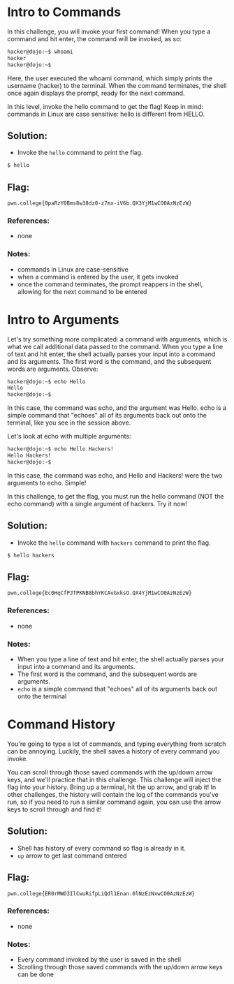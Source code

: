 # Intro to Commands

In this challenge, you will invoke your first command! When you type a command and hit enter, the command will be invoked, as so:

```sh
hacker@dojo:~$ whoami
hacker
hacker@dojo:~$
```
Here, the user executed the whoami command, which simply prints the username (hacker) to the terminal. When the command terminates, the shell once again displays the prompt, ready for the next command.

In this level, invoke the hello command to get the flag! Keep in mind: commands in Linux are case sensitive: hello is different from HELLO.

## Solution:

- Invoke the ```hello``` command to print the flag.
```sh
$ hello
```

## Flag: 

```
pwn.college{0paRzY0Bms8w38dz0-z7mx-iV6b.QX3YjM1wCO0AzNzEzW}
```

### References:

- none

### Notes:

- commands in Linux are case-sensitive
- when a command is entered by the user, it gets invoked 
- once the command terminates, the prompt reappers in the shell, allowing for the next command to be entered



# Intro to Arguments

Let's try something more complicated: a command with arguments, which is what we call additional data passed to the command. When you type a line of text and hit enter, the shell actually parses your input into a command and its arguments. The first word is the command, and the subsequent words are arguments. Observe:

```sh
hacker@dojo:~$ echo Hello
Hello
hacker@dojo:~$
```
In this case, the command was echo, and the argument was Hello. echo is a simple command that "echoes" all of its arguments back out onto the terminal, like you see in the session above.

Let's look at echo with multiple arguments:

```sh
hacker@dojo:~$ echo Hello Hackers!
Hello Hackers!
hacker@dojo:~$
```
In this case, the command was echo, and Hello and Hackers! were the two arguments to echo. Simple!

In this challenge, to get the flag, you must run the hello command (NOT the echo command) with a single argument of hackers. Try it now!

## Solution:

- Invoke the ```hello``` command with ```hackers``` command to print the flag.
```sh
$ hello hackers
```

## Flag: 

```
pwn.college{Ec0HqCfPJTPKNB8bhYKCAvGxksO.QX4YjM1wCO0AzNzEzW}
```

### References:

- none

### Notes:

- When you type a line of text and hit enter, the shell actually parses your input into a command and its arguments.
- The first word is the command, and the subsequent words are arguments.
- ```echo``` is a simple command that "echoes" all of its arguments back out onto the terminal



# Command History

You're going to type a lot of commands, and typing everything from scratch can be annoying. Luckily, the shell saves a history of every command you invoke.

You can scroll through those saved commands with the up/down arrow keys, and we'll practice that in this challenge. This challenge will inject the flag into your history. Bring up a terminal, hit the up arrow, and grab it! In other challenges, the history will contain the log of the commands you've run, so if you need to run a similar command again, you can use the arrow keys to scroll through and find it!

## Solution:

- Shell has history of every command so flag is already in it. 
- ```up``` arrow to get last command entered

## Flag: 

```
pwn.college{ER0rMWO3IlCwuRifpLiQdl1Enan.0lNzEzNxwCO0AzNzEzW}
```

### References:

- none

### Notes:

- Every command invoked by the user is saved in the shell
- Scrolling through those saved commands with the up/down arrow keys can be done








